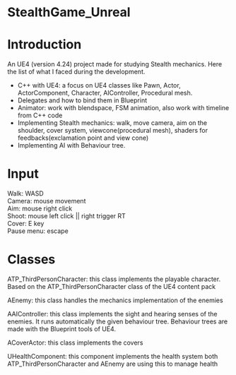 # StealthGame_Unreal

# Introduction
An UE4 (version 4.24) project made for studying Stealth mechanics. Here the list of what I faced during the development.

- C++ with UE4: a focus on UE4 classes like Pawn, Actor, ActorComponent, Character, AIController, Procedural mesh.
- Delegates and how to bind them in Blueprint
- Animator: work with blendspace, FSM animation, also work with timeline from C++ code
- Implementing Stealth mechanics: walk, move camera, aim on the shoulder, cover system, viewcone(procedural mesh), shaders for feedbacks(exclamation point and view cone)
- Implementing AI with Behaviour tree.

# Input  
Walk: WASD  
Camera: mouse movement  
Aim: mouse right click  
Shoot: mouse left click || right trigger RT  
Cover: E key  
Pause menu: escape  

# Classes  
ATP_ThirdPersonCharacter: this class implements the playable character. Based on the ATP_ThirdPersonCharacter class of the UE4 content pack  

AEnemy: this class handles the mechanics implementation of the enemies  

AAIController: this class implements the sight and hearing senses of the enemies. It runs automatically the given behaviour tree. Behaviour trees are made with the Blueprint tools of UE4.  

ACoverActor: this class implements the covers  

UHealthComponent: this component implements the health system both ATP_ThirdPersonCharacter and AEnemy are using this to manage health  
